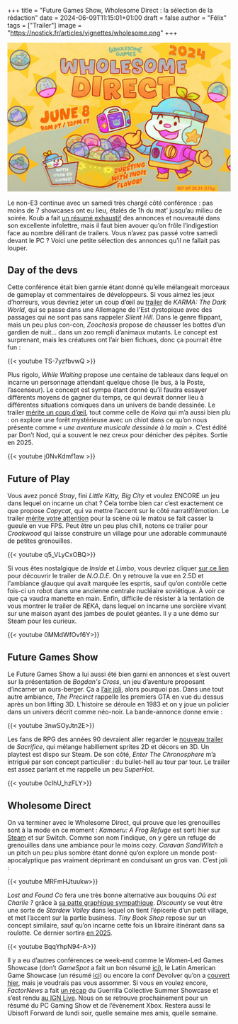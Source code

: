 +++
title = "Future Games Show, Wholesome Direct : la sélection de la rédaction"
date = 2024-06-09T11:15:01+01:00
draft = false
author = "Félix"
tags = ["Trailer"]
image = "https://nostick.fr/articles/vignettes/wholesome.png"
+++ 

![Logo de l'évènement Wholesome Direct](wholesome.png) 

Le non-E3 continue avec un samedi très chargé côté conférence : pas moins de 7 showcases ont eu lieu, étalés de 1h du mat’ jusqu’au milieu de soirée. Koub a fait [un résumé exhaustif](https://koub.substack.com/p/les-tres-longues-news-du-samedi-08) des annonces et nouveauté dans son excellente infolettre, mais il faut bien avouer qu’on frôle l’indigestion face au nombre délirant de trailers. Vous n’avez pas passé votre samedi devant le PC ? Voici une petite sélection des annonces qu’il ne fallait pas louper.

## Day of the devs 

Cette conférence était bien garnie étant donné qu’elle mélangeait morceaux de gameplay et commentaires de développeurs. Si vous aimez les jeux d’horreurs, vous devriez jeter un coup d’œil au [trailer](https://www.youtube.com/watch?v=aUGwiQkMYlA) de *‌KARMA: The Dark World*, qui se passe dans une Allemagne de l'Est dystopique avec des passages qui ne sont pas sans rappeler *Silent Hill*. Dans le genre flippant, mais un peu plus con-con, *Zoochosis* propose de chausser les bottes d’un gardien de nuit… dans un zoo rempli d’animaux mutants. Le concept est surprenant, mais les créatures ont l’air bien fichues, donc ça pourrait être fun :

{{< youtube TS-7yzfbvwQ >}}


Plus rigolo, *While Waiting* propose une centaine de tableaux dans lequel on incarne un personnage attendant quelque chose (le bus, à la Poste, l’ascenseur). Le concept est sympa étant donné qu’il faudra essayer différents moyens de gagner du temps, ce qui devrait donner lieu à différentes situations comiques dans un univers de bande dessinée. Le trailer [mérite un coup d’œil](https://www.youtube.com/watch?v=FBsxzuL4YK0), tout comme celle de *Koira* qui m’a aussi bien plu : on explore une forêt mystérieuse avec un chiot dans ce qu’on nous présente comme « *une aventure musicale dessinée à la main* ». C’est édité par Don’t Nod, qui a souvent le nez creux pour dénicher des pépites. Sortie en 2025.

{{< youtube j0NvKdmf1aw >}}

## Future of Play

Vous avez poncé *Stray*, fini *Little Kitty, Big City* et voulez ENCORE un jeu dans lequel on incarne un chat ? Cela tombe bien car c’est exactement ce que propose *‌Copycat*, qui va mettre l’accent sur le côté narratif/émotion. Le trailer [mérite votre attention](https://www.youtube.com/watch?v=aYvHqurMc4o) pour la scène où le matou se fait casser la gueule en vue FPS. Peut être un peu plus chill, notons ce trailer pour *‌Croakwood* qui laisse construire un village pour une adorable communauté de petites grenouilles.

{{< youtube q5_VLyCxOBQ>}} 

Si vous êtes nostalgique de *Inside* et *Limbo*, vous devriez cliquer [sur ce lien](https://www.youtube.com/watch?v=TcSrkq3_uYM) pour découvrir le trailer de *N.O.D.E.* On y retrouve la vue en 2.5D et l'ambiance glauque qui avait marquée les esprtis, sauf qu’on contrôle cette fois-ci un robot dans une ancienne centrale nucléaire soviétique. À voir ce que ça vaudra manette en main. Enfin, difficile de résister à la tentation de vous montrer le trailer de *REKA*, dans lequel on incarne une sorcière vivant sur une maison ayant des jambes de poulet géantes. Il y a une démo sur Steam pour les curieux.

{{< youtube 0MMdWfOvf6Y>}}

## Future Games Show

Le Future Games Show a lui aussi été bien garni en annonces et s’est ouvert sur la présentation de *Bogdan's Cross*, un jeu d’aventure proposant d’incarner un ours-berger. Ça a [l’air joli](https://www.youtube.com/watch?v=OKRdEJVSZwU), alors pourquoi pas. Dans une tout autre ambiance, *The Precinct* rappelle les premiers GTA en vue du dessus après un bon lifting 3D. L’histoire se déroule en 1983 et on y joue un policier dans un univers décrit comme néo-noir. La bande-annonce donne envie :

{{< youtube 3nwSOyJtn2E>}}

Les fans de RPG des années 90 devraient aller regarder le [nouveau trailer](https://www.youtube.com/watch?v=cFwD27_Q1bo) de *Sacrifice*, qui mélange habillement sprites 2D et décors en 3D. Un playtest est dispo sur Steam. De son côté, *Enter The Chronosphere* m’a intrigué par son concept particulier : du bullet-hell au tour par tour. Le trailer est assez parlant et me rappelle un peu *SuperHot*.

{{< youtube 0cIhU_hzFLY>}} 

## Wholesome Direct

On va terminer avec le Wholesome Direct, qui prouve que les grenouilles sont à la mode en ce moment : *‌Kamaeru: A Frog Refuge* est sorti hier sur [Steam](https://store.steampowered.com/app/1978150/Kamaeru_A_Frog_Refuge/) et sur Switch. Comme son nom l’indique, on y gère un refuge de grenouilles dans une ambiance pour le moins cozy. *Caravan SandWitch* a un pitch un peu plus sombre étant donné qu’on explore un monde post-apocalyptique pas vraiment déprimant en conduisant un gros van. C’est joli :

{{< youtube MRFmHJtuukw>}}

*Lost and Found Co* fera une très bonne alternative aux bouquins *Où est Charlie ?* grâce à [sa patte graphique sympathique](https://www.youtube.com/watch?v=IvkKjuoOU-Q). *Discounty* se veut être une sorte de *Stardew Valley* dans lequel on tient l’épicerie d’un petit village, et met l’accent sur la partie business. *Tiny Book Shop* repose sur un concept similaire, sauf qu’on incarne cette fois un libraire itinérant dans sa roulotte. Ce dernier sortira [en 2025](https://www.youtube.com/watch?v=CHksu-p3BsQ).

{{< youtube BqqYhpN94-A>}} 

Il y a eu d’autres conférences ce week-end comme le Women-Led Games Showcase (don’t *GameSpot* a fait un bon résumé [ici](https://www.gamespot.com/gallery/every-game-shown-off-during-the-women-led-games-showcase/2900-5153/)), le Latin American Game Showcase (un résumé [ici](https://www.escapistmagazine.com/12-great-games-from-the-latin-american-games-showcase-2024/)) ou encore la conf Devolver qu’on a [couvert hier](https://nostick.fr/articles/2024/juin/080624-ce-quil-faut-retenir-devolver-direct/), mais je voudrais pas vous assommer. Si vous en voulez encore, *FactorNews* a fait [un récap](https://www.factornews.com/article/guerrilla-collective-summer-showcase-2024-le-presque-resume-page-1-50353.html) du Guerrilla Collective Summer Showcase et s’est rendu [au IGN Live](https://www.factornews.com/article/ign-live-premiers-pas-dans-l-etroit-2024-page-1-50358.html). Nous on se retrouve prochainement pour un résumé du PC Gaming Show et de l’évènement Xbox. Restera aussi le Ubisoft Forward de lundi soir, quelle semaine mes amis, quelle semaine. 


